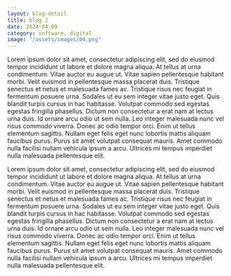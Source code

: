 ```yaml
---
layout: blog-detail
title: blog 2
date: 2024-04-09
category: software, digital
image: "/assets/images/04.png"
---
```


Lorem ipsum dolor sit amet, consectetur adipiscing elit, sed do eiusmod tempor incididunt ut labore et dolore magna aliqua. At tellus at urna condimentum. Vitae auctor eu augue ut. Vitae sapien pellentesque habitant morbi. Velit euismod in pellentesque massa placerat duis. Tristique senectus et netus et malesuada fames ac. Tristique risus nec feugiat in fermentum posuere urna. Sodales ut eu sem integer vitae justo eget. Quis blandit turpis cursus in hac habitasse. Volutpat commodo sed egestas egestas fringilla phasellus. Dictum non consectetur a erat nam at lectus urna duis. Id ornare arcu odio ut sem nulla. Leo integer malesuada nunc vel risus commodo viverra. Donec ac odio tempor orci. Enim ut tellus elementum sagittis. Nullam eget felis eget nunc lobortis mattis aliquam faucibus purus. Purus sit amet volutpat consequat mauris. Amet commodo nulla facilisi nullam vehicula ipsum a arcu. Ultrices mi tempus imperdiet nulla malesuada pellentesque elit.

Lorem ipsum dolor sit amet, consectetur adipiscing elit, sed do eiusmod tempor incididunt ut labore et dolore magna aliqua. At tellus at urna condimentum. Vitae auctor eu augue ut. Vitae sapien pellentesque habitant morbi. Velit euismod in pellentesque massa placerat duis. Tristique senectus et netus et malesuada fames ac. Tristique risus nec feugiat in fermentum posuere urna. Sodales ut eu sem integer vitae justo eget. Quis blandit turpis cursus in hac habitasse. Volutpat commodo sed egestas egestas fringilla phasellus. Dictum non consectetur a erat nam at lectus urna duis. Id ornare arcu odio ut sem nulla. Leo integer malesuada nunc vel risus commodo viverra. Donec ac odio tempor orci. Enim ut tellus elementum sagittis. Nullam eget felis eget nunc lobortis mattis aliquam faucibus purus. Purus sit amet volutpat consequat mauris. Amet commodo nulla facilisi nullam vehicula ipsum a arcu. Ultrices mi tempus imperdiet nulla malesuada pellentesque elit.